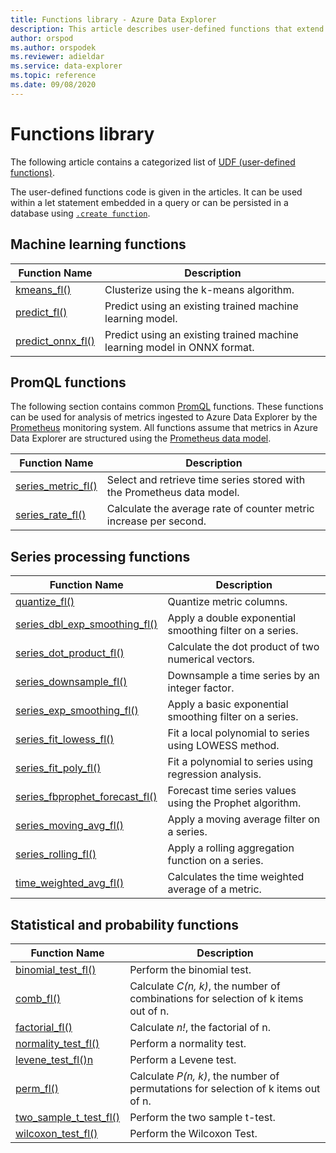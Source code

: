 ```yaml
---
title: Functions library - Azure Data Explorer
description: This article describes user-defined functions that extend Azure Data Explorer capabilities.
author: orspod
ms.author: orspodek
ms.reviewer: adieldar
ms.service: data-explorer
ms.topic: reference
ms.date: 09/08/2020
---
```

# Functions library

The following article contains a categorized list of [UDF (user-defined functions)](../query/functions/user-defined-functions.md).

The user-defined functions code is given in the articles.  It can be used within a let statement embedded in a query or can be persisted in a database using [`.create function`](../management/create-function.md).

## Machine learning functions

|Function Name     |Description                                          |
|-------------------------|--------------------------------------------------------|
|[kmeans_fl()](kmeans-fl.md)|Clusterize using the k-means algorithm. |
|[predict_fl()](predict-fl.md)|Predict using an existing trained machine learning model. |
|[predict_onnx_fl()](predict-onnx-fl.md)| Predict using an existing trained machine learning model in ONNX format. |

## PromQL functions

The following section contains common [PromQL](https://prometheus.io/docs/prometheus/latest/querying/basics/) functions. These functions can be used for analysis of metrics ingested to Azure Data Explorer by the [Prometheus](https://prometheus.io/) monitoring system. All functions assume that metrics in Azure Data Explorer are structured using the [Prometheus data model](https://prometheus.io/docs/concepts/data_model/).


|Function Name     |Description                                          |
|-------------------------|--------------------------------------------------------|
|[series_metric_fl()](series-metric-fl.md)|Select and retrieve time series stored with the Prometheus data model. |
|[series_rate_fl()](series-rate-fl.md)|Calculate the average rate of counter metric increase per second. |

## Series processing functions

|Function Name     |Description                                          |
|-------------------------|--------------------------------------------------------|
|[quantize_fl()](quantize-fl.md)|Quantize metric columns. |
|[series_dbl_exp_smoothing_fl()](series-dbl-exp-smoothing-fl.md)|Apply a double exponential smoothing filter on a series. |
|[series_dot_product_fl()](series-dot-product-fl.md)|Calculate the dot product of two numerical vectors. |
|[series_downsample_fl()](series-downsample-fl.md)|Downsample a time series by an integer factor. |
|[series_exp_smoothing_fl()](series-exp-smoothing-fl.md)|Apply a basic exponential smoothing filter on a series. |
|[series_fit_lowess_fl()](series-fit-lowess-fl.md)|Fit a local polynomial to series using LOWESS method. |
|[series_fit_poly_fl()](series-fit-poly-fl.md)|Fit a polynomial to series using regression analysis. |
|[series_fbprophet_forecast_fl()](series-fbprophet-forecast-fl.md)|Forecast time series values using the Prophet algorithm. |
|[series_moving_avg_fl()](series-moving-avg-fl.md)|Apply a moving average filter on a series. |
|[series_rolling_fl()](series-rolling-fl.md)|Apply a rolling aggregation function on a series. |
|[time_weighted_avg_fl()](time-weighted-avg-fl.md)|Calculates the time weighted average of a metric. |

## Statistical and probability functions

|Function Name     |Description                                          |
|-------------------------|--------------------------------------------------------|
|[binomial_test_fl()](binomial-test-fl.md)|Perform the binomial test. |
|[comb_fl()](comb-fl.md)|Calculate *C(n, k)*, the number of combinations for selection of k items out of n. |
|[factorial_fl()](factorial-fl.md)|Calculate *n!*, the factorial of n. |
|[normality_test_fl()](normality_test_fl.md)| Perform a normality test. | 
|[levene_test_fl()n](levene_test_fl.md)| Perform a Levene test. | 
|[perm_fl()](perm-fl.md)|Calculate *P(n, k)*, the number of permutations for selection of k items out of n. |
|[two_sample_t_test_fl()](two-sample-t-test-fl.md)| Perform the two sample t-test. |
|[wilcoxon_test_fl()](wilcoxon_test_fl.md)| Perform the Wilcoxon Test. |
